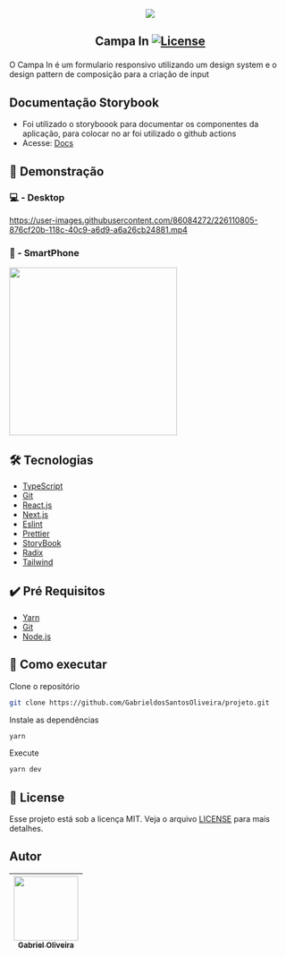 <p align="center">
<img src="https://user-images.githubusercontent.com/86084272/226110533-4fec856d-8b01-4b6e-a095-4c9fe7aa30e4.png"/> </p>

 ## <p align="center"> Campa In <a href="LICENSE"> <img  src="https://img.shields.io/static/v1?label=License&message=MIT&color=&labelColor=202024" alt="License"></a> </p>
 O Campa In é um formulario responsivo utilizando um design system e o design pattern de composição para a criação de input
 
## Documentação Storybook
- Foi utilizado o storyboook para documentar os componentes da aplicação, para colocar no ar foi utilizado o github actions
- Acesse: [Docs](https://gabrieldossantosoliveira.github.io/projeto/)
## 🔖 Demonstração

### 💻 - Desktop
https://user-images.githubusercontent.com/86084272/226110805-876cf20b-118c-40c9-a6d9-a6a26cb24881.mp4

### 📱 - SmartPhone
<img width="300px" src="https://user-images.githubusercontent.com/86084272/226111005-c42bfc69-04d0-4b1e-8d03-ab6442e8da94.png"/>

## 🛠️ Tecnologias
- [TypeScript](https://www.typescriptlang.org/) 
- [Git](https://git-scm.com/)
- [React.js](https://react.dev/) 
- [Next.js](https://nextjs.org/)
- [Eslint](https://eslint.org/)
- [Prettier](https://prettier.io/)
- [StoryBook](https://storybook.js.org/)
- [Radix](https://www.radix-ui.com/)
- [Tailwind](https://tailwindcss.com/)


## ✔️ Pré Requisitos
- [Yarn](https://classic.yarnpkg.com/lang/en/docs/install)
- [Git](https://git-scm.com/book/en/v2/Getting-Started-Installing-Git)
- [Node.js](https://nodejs.org/en/)

## 🚀 Como executar

Clone o repositório
```bash
git clone https://github.com/GabrieldosSantosOliveira/projeto.git
```
Instale as dependências
```bash
yarn 
```
Execute
```bash
yarn dev 
```
## 📝 License
Esse projeto está sob a licença MIT. Veja o arquivo [LICENSE](LICENSE) para mais detalhes.

## Autor
| [<img src="https://avatars.githubusercontent.com/u/86084272?v=4" width=115><br><sub>Gabriel Oliveira</sub>](https://www.linkedin.com/in/gabriel-dos-santos-oliveira-24b67b243/)
| :---: | 

